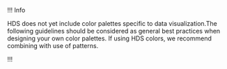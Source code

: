 !!! Info

HDS does not yet include color palettes specific to data visualization.The following guidelines should be considered as general best practices when designing your own color palettes. If using HDS colors, we recommend combining with use of patterns.

!!!
